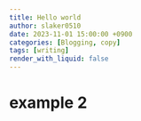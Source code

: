 ```yaml
---
title: Hello world
author: slaker0510
date: 2023-11-01 15:00:00 +0900
categories: [Blogging, copy]
tags: [writing]
render_with_liquid: false
---
```



# example 2
